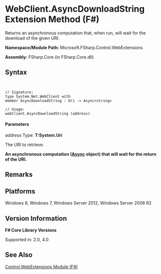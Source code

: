 # WebClient.AsyncDownloadString Extension Method (F#)

Returns an asynchronous computation that, when run, will wait for the download of the given URI.

**Namespace/Module Path:** Microsoft.FSharp.Control.WebExtensions

**Assembly:** FSharp.Core (in FSharp.Core.dll)


## Syntax


```


// Signature:
type System.Net.WebClient with
member AsyncDownloadString : Uri -> Async<string>

// Usage:
webClient.AsyncDownloadString (address)

```



#### Parameters
*address*
Type: **T:System.Uri**


The URI to retrieve.



**An asynchronous computation ([Async](http://msdn.microsoft.com/en-us/library/03eb4d12-a01a-4565-a077-5e83f17cf6f7) object) that will wait for the return of the URI.**
## Remarks

## Platforms
Windows 8, Windows 7, Windows Server 2012, Windows Server 2008 R2


## Version Information
**F# Core Library Versions**

Supported in: 2.0, 4.0




## See Also
[Control.WebExtensions Module &#40;F&#35;&#41;](Control.WebExtensions-Module-%28FSharp%29.md)

